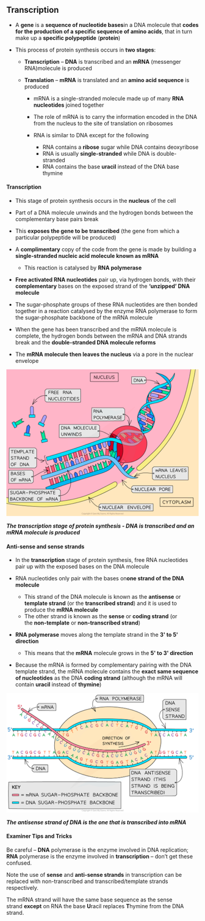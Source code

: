 ## Transcription

* A **gene** is a **sequence of nucleotide bases**in a DNA molecule that **codes for the production of a specific sequence of amino acids**, that in turn make up a **specific polypeptide** (**protein**)
* This process of protein synthesis occurs in **two stages**:

  + **Transcription** – **DNA** is transcribed and an **mRNA** (messenger RNA)molecule is produced
  + **Translation** – **mRNA** is translated and an **amino acid sequence** is produced

    - mRNA is a single-stranded molecule made up of many **RNA nucleotides** joined together
    - The role of mRNA is to carry the information encoded in the DNA from the nucleus to the site of translation on ribosomes
    - RNA is similar to DNA except for the following

      * RNA contains a **ribose** sugar while DNA contains deoxyribose
      * RNA is usually **single-stranded** while DNA is double-stranded
      * RNA contains the base **uracil** instead of the DNA base thymine

#### Transcription

* This stage of protein synthesis occurs in the **nucleus** of the cell
* Part of a DNA molecule unwinds and the hydrogen bonds between the complementary base pairs break
* This **exposes the gene to be transcribed** (the gene from which a particular polypeptide will be produced)
* A **complimentary** copy of the code from the gene is made by building a **single-stranded nucleic acid molecule known as mRNA**

  + This reaction is catalysed by **RNA polymerase**
* **Free activated RNA nucleotides** pair up, via hydrogen bonds, with their **complementary** bases on the exposed strand of the **‘unzipped’ DNA molecule**
* The sugar-phosphate groups of these RNA nucleotides are then bonded together in a reaction catalysed by the enzyme RNA polymerase to form the sugar-phosphate backbone of the mRNA molecule
* When the gene has been transcribed and the mRNA molecule is complete, the hydrogen bonds between the mRNA and DNA strands break and the **double-stranded DNA molecule reforms**
* The **mRNA molecule then leaves the nucleus** via a pore in the nuclear envelope

![Transcription in the nucleus](Transcription-in-the-nucleus.png)

***The transcription stage of protein synthesis - DNA is transcribed and an mRNA molecule is produced***

#### Anti-sense and sense strands

* In the **transcription** stage of protein synthesis, free RNA nucleotides pair up with the exposed bases on the DNA molecule
* RNA nucleotides only pair with the bases on**one strand of the DNA molecule**

  + This strand of the DNA molecule is known as the **antisense** or **template strand** (or the **transcribed strand**) and it is used to produce the **mRNA molecule**
  + The other strand is known as the **sense** or **coding strand** (or the **non-template** or **non-transcribed strand**)
* **RNA polymerase** moves along the template strand in the **3' to 5' direction**

  + This means that the **mRNA** molecule grows in the **5' to 3' direction**
* Because the mRNA is formed by complementary pairing with the DNA template strand, the mRNA molecule contains the **exact same sequence of nucleotides** as the DNA **coding strand** (although the mRNA will contain **uracil** instead of **thymine**)

![Process of Transcription](Process-of-Transcription.png)

***The antisense strand of DNA is the one that is transcribed into mRNA***

#### Examiner Tips and Tricks

Be careful – **DNA** polymerase is the enzyme involved in DNA replication; **RNA** polymerase is the enzyme involved in **transcription** – don’t get these confused.

Note the use of **sense** and **anti-sense strands** in transcription can be replaced with non-transcribed and transcribed/template strands respectively.

The mRNA strand will have the same base sequence as the sense strand **except** on RNA the base **U**racil replaces **T**hymine from the DNA strand.